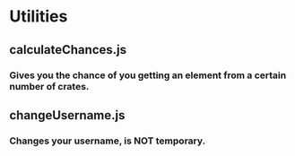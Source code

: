 # Utilities
## calculateChances.js
### Gives you the chance of you getting an element from a certain number of crates.
## changeUsername.js
### Changes your username, is NOT temporary.
